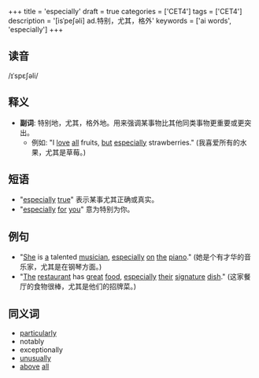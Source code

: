 +++
title = 'especially'
draft = true
categories = ['CET4']
tags = ['CET4']
description = '[isˈpe∫əli] ad.特别，尤其，格外'
keywords = ['ai words', 'especially']
+++

## 读音
/ɪˈspɛʃəli/

## 释义
- **副词**: 特别地，尤其，格外地。用来强调某事物比其他同类事物更重要或更突出。
    - 例如: "I [love](/post/love/) [all](/post/all/) fruits, [but](/post/but/) [especially](/post/especially/) strawberries." (我喜爱所有的水果，尤其是草莓。)

## 短语
- "[especially](/post/especially/) [true](/post/true/)" 表示某事尤其正确或真实。
- "[especially](/post/especially/) [for](/post/for/) [you](/post/you/)" 意为特别为你。

## 例句
- "[She](/post/she/) is [a](/post/a/) talented [musician](/post/musician/), [especially](/post/especially/) [on](/post/on/) [the](/post/the/) [piano](/post/piano/)." (她是个有才华的音乐家，尤其是在钢琴方面。)
- "[The](/post/the/) [restaurant](/post/restaurant/) has [great](/post/great/) [food](/post/food/), [especially](/post/especially/) [their](/post/their/) [signature](/post/signature/) [dish](/post/dish/)." (这家餐厅的食物很棒，尤其是他们的招牌菜。)

## 同义词
- [particularly](/post/particularly/)
- notably
- exceptionally
- [unusually](/post/unusually/)
- [above](/post/above/) [all](/post/all/)
